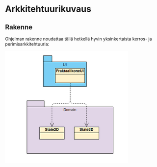 # Arkkitehtuurikuvaus

## Rakenne

Ohjelman rakenne noudattaa tällä hetkellä hyvin yksinkertaista kerros- ja perimisarkkitehtuuria:

<img src="https://raw.githubusercontent.com/LinAksel/ot-harjoitustyo/master/dokumentaatio/Kuvat/Pakettikaavio.png" width="400">
